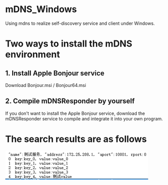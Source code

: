 # mDNS_Windows
Using mdns to realize self-discovery service and client under Windows.

# Two ways to install the mDNS environment
## 1. Install Apple Bonjour service
Download Bonjour.msi / Bonjour64.msi
## 2. Compile mDNSResponder by yourself
If you don't want to install the Apple Bonjour service, 
download the mDNSResponder service to compile and integrate it into your own program.

# The search results are as follows
![snapshot1](snapshot/1.png)
